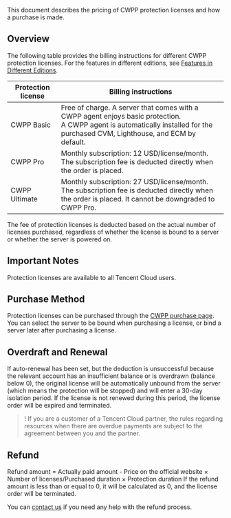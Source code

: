 This document describes the pricing of CWPP protection licenses and how a purchase is made.

## Overview

The following table provides the billing instructions for different CWPP protection licenses. For the features in different editions, see [Features in Different Editions](https://intl.cloud.tencent.com/document/product/296/2222).

| Protection license | Billing instructions |
|---------|---------|
| CWPP Basic | Free of charge. A server that comes with a CWPP agent enjoys basic protection.<br> A CWPP agent is automatically installed for the purchased CVM, Lighthouse, and ECM by default. |
| CWPP Pro | Monthly subscription: 12 USD/license/month.<br>The subscription fee is deducted directly when the order is placed. |
| CWPP Ultimate | Monthly subscription: 27 USD/license/month.<br>The subscription fee is deducted directly when the order is placed. It cannot be downgraded to CWPP Pro. |

<dx-alert infotype="explain" title="">
The fee of protection licenses is deducted based on the actual number of licenses purchased, regardless of whether the license is bound to a server or whether the server is powered on.
</dx-alert>

## Important Notes
Protection licenses are available to all Tencent Cloud users.


## Purchase Method
Protection licenses can be purchased through the [CWPP purchase page](https://buy.intl.cloud.tencent.com/yunjing). You can select the server to be bound when purchasing a license, or bind a server later after purchasing a license.


## Overdraft and Renewal
If auto-renewal has been set, but the deduction is unsuccessful because the relevant account has an insufficient balance or is overdrawn (balance below 0), the original license will be automatically unbound from the server (which means the protection will be stopped) and will enter a 30-day isolation period. If the license is not renewed during this period, the license order will be expired and terminated.

>! If you are a customer of a Tencent Cloud partner, the rules regarding resources when there are overdue payments are subject to the agreement between you and the partner.

## Refund
Refund amount = Actually paid amount - Price on the official website × Number of licenses/Purchased duration × Protection duration
If the refund amount is less than or equal to 0, it will be calculated as 0, and the license order will be terminated.

You can [contact us](https://intl.cloud.tencent.com/contact-us) if you need any help with the refund process.


